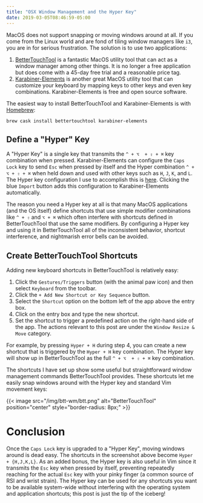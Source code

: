 ```yaml
---
title: "OSX Window Management and the Hyper Key"
date: 2019-03-05T08:46:59-05:00
---
```


MacOS does not support snapping or moving windows around at all. If you come from the Linux world and are fond of tiling window managers like `i3`, you are in for serious frustration. The solution is to use two applications:

1. [BetterTouchTool](https://folivora.ai/) is a fantastic MacOS utility tool that can act as a window manager among other things. It is no longer a free application but does come with a 45-day free trial and a reasonable price tag.
2. [Karabiner-Elements](https://github.com/tekezo/Karabiner-Elements) is another great MacOS utility tool that can customize your keyboard by mapping keys to other keys and even key combinations. Karabiner-Elements is free and open source software.

The easiest way to install BetterTouchTool and Karabiner-Elements is with [Homebrew](https://brew.sh/):

```console
brew cask install bettertouchtool karabiner-elements
```

## Define a "Hyper" Key
A "Hyper Key" is a single key that transmits the  `^ + ⌥  + ⇧ + ⌘` key combination when pressed. Karabiner-Elements can configure the `Caps Lock` key to send `Esc` when pressed by itself and the Hyper combination `^ + ⌥ + ⇧ + ⌘` when held down and used with other keys such as `H`, `J`, `K`, and `L`. The Hyper key configuration I use to accomplish this is [here](https://pqrs.org/osx/karabiner/complex_modifications/#caps_lock). Clicking the blue `Import` button adds this configuration to Karabiner-Elements automatically.

The reason you need a Hyper key at all is that many MacOS applications (and the OS itself) define shortcuts that use simple modifier combinations like `^ + ⇧` and `⌥ + ⌘` which often interfere with shortcuts defined in BetterTouchTool that use the same modifiers. By configuring a Hyper key and using it in BetterTouchTool all of the inconsistent behavior, shortcut interference, and nightmarish error bells can be avoided.

## Create BetterTouchTool Shortcuts
Adding new keyboard shortcuts in BetterTouchTool is relatively easy:

1. Click the `Gestures/Triggers` button (with the animal paw icon) and then select `Keyboard` from the toolbar.
1. Click the `+ Add New Shortcut or Key Sequence` button.
1. Select the `Shortcut` option on the bottom left of the app above the entry box.
1. Click on the entry box and type the new shortcut.
1. Set the shortcut to trigger a predefined action on the right-hand side of the app. The actions relevant to this post are under the `Window Resize & Move` category.

For example, by pressing `Hyper + H` during step 4, you can create a new shortcut that is triggered by the `Hyper + H` key combination. The Hyper key will show up in BetterTouchTool as the full `^ + ⌥  + ⇧ + ⌘` key combination.

The shortcuts I have set up show some useful but straightforward window management commands BetterTouchTool provides. These shortcuts let me easily snap windows around with the Hyper key and standard Vim movement keys:

{{< image src="/img/btt-wm/btt.png" alt="BetterTouchTool" position="center" style="border-radius: 8px;" >}}

# Conclusion
Once the `Caps Lock` key is upgraded to a "Hyper Key", moving windows around is dead easy. The shortcuts in the screenshot above become `Hyper + {H,J,K,L}`. As an added bonus, the Hyper key is also useful in Vim since it transmits the `Esc` key when pressed by itself, preventing repeatedly reaching for the actual `Esc` key with your pinky finger (a common source of RSI and wrist strain). The Hyper key can be used for any shortcuts you want to be available system-wide without interfering with the operating system and application shortcuts; this post is just the tip of the iceberg!
